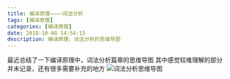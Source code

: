 ```yaml
---
title: 编译原理————词法分析
tags: [编译原理]
categories: [编译原理]
date: 2018-10-08 14:54:13
description: 编译原理，词法分析的思维导图
---
```

最近总结了一下编译原理中，词法分析篇章的思维导图
其中感觉较难理解的部分并未记录，还有很多需要补充的地方
![词法分析思维导图](1.png)
